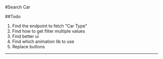 #Search Car

##Todo

1. Find the endpoint to fetch "Car Type"
2. Find how to get filter multiple values
3. Find better ui
4. Find which animation lib to use
5. Replace buttons

---
